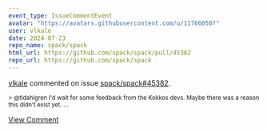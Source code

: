 ```yaml
---
event_type: IssueCommentEvent
avatar: "https://avatars.githubusercontent.com/u/11766050?"
user: vlkale
date: 2024-07-23
repo_name: spack/spack
html_url: https://github.com/spack/spack/pull/45382
repo_url: https://github.com/spack/spack
---
```


<a href='https://github.com/vlkale' target='_blank'>vlkale</a> commented on issue <a href='https://github.com/spack/spack/pull/45382' target='_blank'>spack/spack#45382</a>.

<small>> @tldahlgren I'd wait for some feedback from the Kokkos devs. Maybe there was a reason this didn't exist yet....</small>

<a href='https://github.com/spack/spack/pull/45382' target='_blank'>View Comment</a>